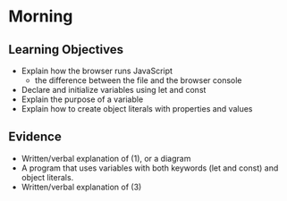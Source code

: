 # Morning

## Learning Objectives

- Explain how the browser runs JavaScript
  - the difference between the file and the browser console
- Declare and initialize variables using let and const
- Explain the purpose of a variable
- Explain how to create object literals with properties and values

## Evidence
- Written/verbal explanation of (1), or a diagram
- A program that uses variables with both keywords (let and const) and object literals.
- Written/verbal explanation of (3)
